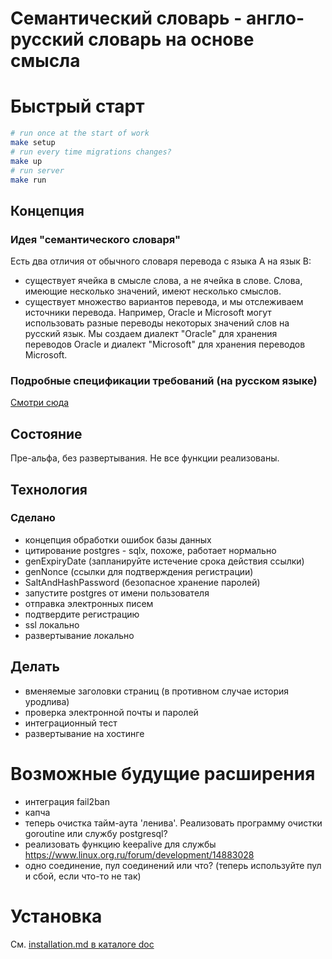 # Семантический словарь - англо-русский словарь на основе смысла

# Быстрый старт

```bash
# run once at the start of work
make setup
# run every time migrations changes?
make up
# run server
make run
```

## Концепция

### Идея "семантического словаря"

Есть два отличия от обычного словаря перевода с языка A на язык B:

- существует ячейка в смысле слова, а не ячейка в слове. Слова, имеющие несколько значений, имеют несколько смыслов.
- существует множество вариантов перевода, и мы отслеживаем источники перевода. Например, Oracle и Microsoft могут использовать разные переводы некоторых значений слов на русский язык. Мы создаем диалект "Oracle" для хранения переводов Oracle и диалект "Microsoft" для хранения переводов Microsoft.

### Подробные спецификации требований (на русском языке)

[Смотри сюда](doc/тз/общее.md)

## Состояние
Пре-альфа, без развертывания. Не все функции реализованы.

## Технология

### Сделано
- концепция обработки ошибок базы данных
- цитирование postgres - sqlx, похоже, работает нормально
- genExpiryDate (запланируйте истечение срока действия ссылки)
- genNonce (ссылки для подтверждения регистрации)
- SaltAndHashPassword (безопасное хранение паролей)
- запустите postgres от имени пользователя
- отправка электронных писем
- подтвердите регистрацию
- ssl локально
- развертывание локально


## Делать
- вменяемые заголовки страниц (в противном случае история уродлива)
- проверка электронной почты и паролей
- интеграционный тест
- развертывание на хостинге

# Возможные будущие расширения
- интеграция fail2ban
- капча
- теперь очистка тайм-аута 'ленива'. Реализовать программу очистки goroutine или службу postgresql?
- реализовать функцию keepalive для службы https://www.linux.org.ru/forum/development/14883028
- одно соединение, пул соединений или что? (теперь используйте пул и сбой, если что-то не так)

# Установка
См. [installation.md в каталоге doc](doc/installation.md) 
